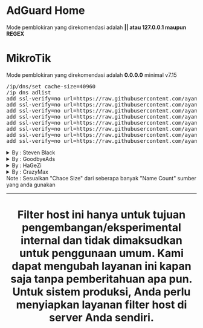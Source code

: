 # AdGuard Home
  Mode pemblokiran yang direkomendasi adalah <b>|| atau 127.0.0.1 maupun REGEX</b>

# MikroTik
  Mode pemblokiran yang direkomendasi adalah <b>0.0.0.0</b> minimal v7.15

<pre>
/ip/dns/set cache-size=40960
/ip dns adlist
add ssl-verify=no url=https://raw.githubusercontent.com/ayanagroup-official/hosts/main/mikrotik/ads
add ssl-verify=no url=https://raw.githubusercontent.com/ayanagroup-official/hosts/main/mikrotik/analytics
add ssl-verify=no url=https://raw.githubusercontent.com/ayanagroup-official/hosts/main/mikrotik/general
add ssl-verify=no url=https://raw.githubusercontent.com/ayanagroup-official/hosts/main/mikrotik/log
add ssl-verify=no url=https://raw.githubusercontent.com/ayanagroup-official/hosts/main/mikrotik/malware
add ssl-verify=no url=https://raw.githubusercontent.com/ayanagroup-official/hosts/main/mikrotik/porn
add ssl-verify=no url=https://raw.githubusercontent.com/ayanagroup-official/hosts/main/mikrotik/smartphone
add ssl-verify=no url=https://raw.githubusercontent.com/ayanagroup-official/hosts/main/mikrotik/tracker</pre>

<details>
<summary>By : Steven Black</summary>
<pre>
/ip dns adlist
add ssl-verify=no url=https://raw.githubusercontent.com/StevenBlack/hosts/master/hosts
  <br>
"Tunggu setelah data yang diatas sudah terbaca, bisa dilanjutkan step berikutnya"

/ip dns adlist
add ssl-verify=no url=https://raw.githubusercontent.com/StevenBlack/hosts/master/data/Badd-Boyz-Hosts/hosts
add ssl-verify=no url=https://raw.githubusercontent.com/StevenBlack/hosts/master/data/KADhosts/hosts
add ssl-verify=no url=https://raw.githubusercontent.com/StevenBlack/hosts/master/data/mvps.org/hosts
add ssl-verify=no url=https://raw.githubusercontent.com/StevenBlack/hosts/master/data/someonewhocares.org/hosts
add ssl-verify=no url=https://raw.githubusercontent.com/StevenBlack/hosts/master/data/yoyo.org/hosts</pre>
</details>

<details>
<summary>By : GoodbyeAds</summary>
<pre>
/ip dns adlist
add ssl-verify=no url=https://raw.githubusercontent.com/jerryn70/GoodbyeAds/master/Hosts/GoodbyeAds.txt</pre>
</details>
<details>
<summary>By : HaGeZi</summary>
<pre>
/ip dns adlist
add ssl-verify=no url=https://raw.githubusercontent.com/hagezi/dns-blocklists/main/hosts/light.txt</pre>
</details>
<details>
<summary>By : CrazyMax</summary>
<pre>
/ip dns adlist
add ssl-verify=no url=https://raw.githubusercontent.com/crazy-max/WindowsSpyBlocker/master/data/hosts/spy.txt</pre>
</details>
Note : Sesuaikan "Chace Size" dari seberapa banyak "Name Count" sumber yang anda gunakan

<hr>
<center><h1>Filter host ini hanya untuk tujuan pengembangan/eksperimental internal dan tidak dimaksudkan untuk penggunaan umum. Kami dapat mengubah layanan ini kapan saja tanpa pemberitahuan apa pun. Untuk sistem produksi, Anda perlu menyiapkan layanan filter host di server Anda sendiri.</h1></center>

